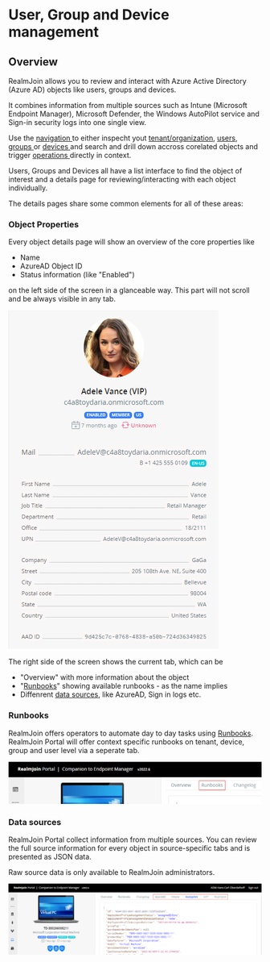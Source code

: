 # User, Group and Device management

## Overview

RealmJoin allows you to review and interact with Azure Active Directory (Azure AD) objects like users, groups and devices.&#x20;

It combines information from multiple sources such as Intune (Microsoft Endpoint Manager), Microsoft Defender, the Windows AutoPilot service and Sign-in security logs into one single view.&#x20;

Use the [navigation ](../readme/navigation.md)to either inspecht yout [tenant/organization](organization-details.md), [users](user-list/), [groups ](group-list/)or [devices ](device-list/)and search and drill down accross corelated objects and trigger [operations ](../runbooks/)directly in context.

Users, Groups and Devices all have a list interface to find the object of interest and a details page for reviewing/interacting with each object individually.&#x20;

The details pages share some common elements for all of these areas:

### **Object Properties**

Every object details page will show an overview of the core properties like

* Name
* AzureAD Object ID
* Status information (like "Enabled")&#x20;

on the left side of the screen in a glanceable way. This part will not scroll and be always visible in any tab.

![Core Object Properties](<../.gitbook/assets/image (6).png>)

The right side of the screen shows the current tab, which can be&#x20;

* "Overview" with more information about the object
* "[Runbooks](./#runbooks)" showing available runbooks - as the name implies
* Diffenrent [data sources](./#data-sources), like AzureAD, Sign in logs etc.

### Runbooks

RealmJoin offers operators to automate day to day tasks using [Runbooks](../runbooks/). RealmJoin Portal will offer context specific runbooks on tenant, device, group and user level via a seperate tab.

![Runbook Tab](<../.gitbook/assets/2022-02-07 Runbooks tab.png>)

### Data sources

RealmJoin Portal collect information from multiple sources. You can review the full source information for every object in source-specific tabs and is presented as JSON data.

Raw source data is only available to RealmJoin administrators.

![Raw JSON Source Data](<../.gitbook/assets/2022-02-07 json source.png>)



